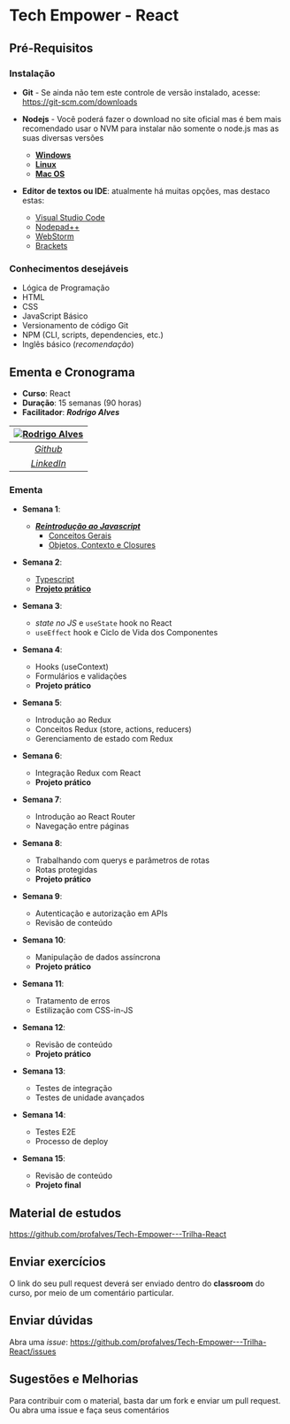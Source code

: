 # Tech Empower - React

## Pré-Requisitos

### Instalação

- **Git** - Se ainda não tem este controle de versão instalado, acesse: <https://git-scm.com/downloads>

- **Nodejs** - Você poderá fazer o download no site oficial mas é bem mais recomendado usar o NVM para instalar não somente o node.js mas as suas diversas versões
  - [**Windows**](https://github.com/coreybutler/nvm-windows)
  - [**Linux**](https://github.com/nvm-sh/nvm#installing-and-updating)
  - [**Mac OS**](https://tecadmin.net/install-nvm-macos-with-homebrew/)

- **Editor de textos ou IDE**: atualmente há muitas opções, mas destaco estas:
  - [Visual Studio Code](https://code.visualstudio.com/)
  - [Nodepad++](https://notepad-plus-plus.org/)
  - [WebStorm](https://www.jetbrains.com)
  - [Brackets](https://brackets.io/)

### Conhecimentos desejáveis

- Lógica de Programação
- HTML
- CSS
- JavaScript Básico
- Versionamento de código Git
- NPM (CLI, scripts, dependencies, etc.)
- Inglês básico (*recomendação*)

## Ementa e Cronograma

- **Curso**: React
- **Duração**: 15 semanas (90 horas)
- **Facilitador**: ***Rodrigo Alves***

| [![Rodrigo Alves](https://avatars.githubusercontent.com/u/2893710)](https://github.com/profalves) |
| :-----------------------------------------------------------------------------------------------: |
|                             [*Github*](https://github.com/profalves)                              |
|                    [*LinkedIn*](https://www.linkedin.com/in/rodrigoalvesdev/)                     |

### Ementa

- **Semana 1**:
  - [***Reintrodução ao Javascript***](https://developer.mozilla.org/pt-BR/docs/Web/JavaScript/Language_Overview)
    - [Conceitos Gerais](semana-1/introJS-1.md) 
    - [Objetos, Contexto e Closures](semana-1/introJS-2.md)
  

- **Semana 2**: 
  - [Typescript](semana-2/typescript.md)
  - [**Projeto prático**](semana-2/avaliação%201/avaliação.md)

- **Semana 3**: 
  - *state no JS* e `useState` hook no React
  - `useEffect` hook e Ciclo de Vida dos Componentes

- **Semana 4**: 
  - Hooks (useContext)
  - Formulários e validações
  - **Projeto prático**

- **Semana 5**: 
  - Introdução ao Redux
  - Conceitos Redux (store, actions, reducers)
  - Gerenciamento de estado com Redux

- **Semana 6**: 
  - Integração Redux com React
  - **Projeto prático**

- **Semana 7**: 
  - Introdução ao React Router
  - Navegação entre páginas

- **Semana 8**: 
  - Trabalhando com querys e parâmetros de rotas
  - Rotas protegidas
  - **Projeto prático**

- **Semana 9**: 
  - Autenticação e autorização em APIs
  - Revisão de conteúdo

- **Semana 10**: 
  - Manipulação de dados assíncrona
  - **Projeto prático**

- **Semana 11**: 
  - Tratamento de erros
  - Estilização com CSS-in-JS

- **Semana 12**: 
  - Revisão de conteúdo
  - **Projeto prático**

- **Semana 13**: 
  - Testes de integração
  - Testes de unidade avançados

- **Semana 14**: 
  - Testes E2E
  - Processo de deploy

- **Semana 15**: 
  - Revisão de conteúdo
  - **Projeto final**

## Material de estudos

<https://github.com/profalves/Tech-Empower---Trilha-React>

## Enviar exercícios

O link do seu pull request deverá ser enviado dentro do **classroom** do curso, por meio de um comentário particular.

## Enviar dúvidas

Abra uma *issue*: <https://github.com/profalves/Tech-Empower---Trilha-React/issues>

## Sugestões e Melhorias

Para contribuir com o material, basta dar um fork e enviar um pull request. Ou abra uma issue e faça seus comentários
